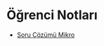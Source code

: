 # Öğrenci Notları

<!--Index-->

- [Soru Çözümü Mikro](./%C3%96%C4%9Frenci%20Notlar%C4%B1/Soru%20%C3%87%C3%B6z%C3%BCm%C3%BC%20Mikro.pdf)

<!--Index-->
